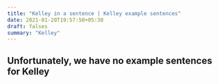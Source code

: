```yaml
---
title: "Kelley in a sentence | Kelley example sentences"
date: 2021-01-20T19:57:50+05:30
draft: falses
summary: "Kelley"
---
```

## Unfortunately, we have no example sentences for Kelley                 

